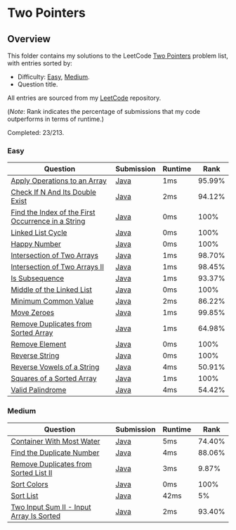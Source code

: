 # Two Pointers

## Overview
This folder contains my solutions to the LeetCode [Two Pointers](https://leetcode.com/problem-list/two-pointers/) problem list,
with entries sorted by:
- Difficulty: [Easy](#easy), [Medium](#medium).
- Question title.

All entries are sourced from my [LeetCode](https://github.com/shumarb/leetcode) repository.

(*Note*: Rank indicates the percentage of submissions that my code outperforms in terms of runtime.)

Completed: 23/213.
### Easy
| Question                                                                                                                                | Submission                                                                                                            | Runtime | Rank   |
|-----------------------------------------------------------------------------------------------------------------------------------------|-----------------------------------------------------------------------------------------------------------------------|---------|--------|
| [Apply Operations to an Array](https://leetcode.com/problems/apply-operations-to-an-array/description/)                                 | [Java](https://github.com/shumarb/leetcode/blob/main/submissions/java/ApplyOperationsToAnArray.java)                  | 1ms     | 95.99% |
| [Check If N And Its Double Exist](https://leetcode.com/problems/check-if-n-and-its-double-exist/description)                            | [Java](https://github.com/shumarb/leetcode/blob/main/submissions/java/CheckIfNAndItsDoubleExist.java)                 | 2ms     | 94.12% |
| [Find the Index of the First Occurrence in a String](https://leetcode.com/problems/find-the-index-of-the-first-occurrence-in-a-string/) | [Java](https://github.com/shumarb/leetcode/blob/main/submissions/java/FindTheIndexOfTheFirstOccurrenceInAString.java) | 0ms     | 100%   |
| [Linked List Cycle](https://leetcode.com/problems/linked-list-cycle/description/)                                                       | [Java](https://github.com/shumarb/leetcode/blob/main/submissions/java/LinkedListCycle.java)                           | 0ms     | 100%   |
| [Happy Number](https://leetcode.com/problems/happy-number/description/)                                                                 | [Java](https://github.com/shumarb/leetcode/blob/main/submissions/java/HappyNumber.java)                               | 0ms     | 100%   |
| [Intersection of Two Arrays](https://leetcode.com/problems/intersection-of-two-arrays/description/)                                     | [Java](https://github.com/shumarb/leetcode/blob/main/submissions/java/IntersectionofTwoArrays.java)                   | 1ms     | 98.70% |
| [Intersection of Two Arrays II](https://leetcode.com/problems/intersection-of-two-arrays-ii/description/)                               | [Java](https://github.com/shumarb/leetcode/blob/main/submissions/java/IntersectionofTwoArrays.java)                   | 1ms     | 98.45% |
| [Is Subsequence](https://leetcode.com/problems/is-subsequence/description/)                                                             | [Java](https://github.com/shumarb/leetcode/blob/main/submissions/java/IsSubsequence.java)                             | 1ms     | 93.37% |
| [Middle of the Linked List](https://leetcode.com/problems/middle-of-the-linked-list/description/)                                       | [Java](https://github.com/shumarb/leetcode/blob/main/submissions/java/MiddleOfTheLinkedList.java)                     | 0ms     | 100%   |
| [Minimum Common Value](https://leetcode.com/problems/minimum-common-value/description/)                                                 | [Java](https://github.com/shumarb/leetcode/blob/main/submissions/java/MinimumCommonValue.java)                        | 2ms     | 86.22% |
| [Move Zeroes](https://leetcode.com/problems/move-zeroes/description/)                                                                   | [Java](https://github.com/shumarb/leetcode/blob/main/submissions/java/MoveZeroes.java)                                | 1ms     | 99.85% |
| [Remove Duplicates from Sorted Array](https://leetcode.com/problems/remove-duplicates-from-sorted-array/description/)                   | [Java](https://github.com/shumarb/leetcode/blob/main/submissions/java/RemoveDuplicatesFromSortedArray.java)           | 1ms     | 64.98% |
| [Remove Element](https://leetcode.com/problems/remove-element/description/)                                                             | [Java](https://github.com/shumarb/leetcode/blob/main/submissions/java/RemoveElement.java)                             | 0ms     | 100%   |
| [Reverse String](https://leetcode.com/problems/reverse-string/description/)                                                             | [Java](https://github.com/shumarb/leetcode/blob/main/submissions/java/ReverseString.java)                             | 0ms     | 100%   |
| [Reverse Vowels of a String](https://leetcode.com/problems/reverse-vowels-of-a-string/description/)                                     | [Java](https://github.com/shumarb/leetcode/blob/main/submissions/java/ReverseVowelsOfAString.java)                    | 4ms     | 50.91% |
| [Squares of a Sorted Array](https://leetcode.com/problems/squares-of-a-sorted-array/description/)                                       | [Java](https://github.com/shumarb/leetcode/blob/main/submissions/java/SquaresOfASortedArray.java)                     | 1ms     | 100%   |
| [Valid Palindrome](https://leetcode.com/problems/valid-palindrome/description/)                                                         | [Java](https://github.com/shumarb/leetcode/blob/main/submissions/java/ValidPalindrome.java)                           | 4ms     | 54.42% |


### Medium
| Question                                                                                                               | Submission                                                                                                    | Runtime | Rank   |
|------------------------------------------------------------------------------------------------------------------------|---------------------------------------------------------------------------------------------------------------|---------|--------|
| [Container With Most Water](https://leetcode.com/problems/container-with-most-water/description/)                      | [Java](https://github.com/shumarb/leetcode/blob/main/submissions/java/ContainerWithMostWater.java)            | 5ms     | 74.40% |
| [Find the Duplicate Number](https://leetcode.com/problems/find-the-duplicate-number/description/)                      | [Java](https://github.com/shumarb/leetcode/blob/main/submissions/java/FindTheDuplicateNumber.java)            | 4ms     | 88.06% |
| [Remove Duplicates from Sorted List II](https://leetcode.com/problems/remove-duplicates-from-sorted-list/description/) | [Java](https://github.com/shumarb/leetcode/blob/main/submissions/java/RemoveDuplicatesFromSortedListTwo.java) | 3ms     | 9.87%  |
| [Sort Colors](https://leetcode.com/problems/sort-colors/description/)                                                  | [Java](https://github.com/shumarb/leetcode/blob/main/submissions/java/SortColors.java)                        | 0ms     | 100%   |
| [Sort List](https://leetcode.com/problems/remove-duplicates-from-sorted-list/description/)                             | [Java](https://github.com/shumarb/leetcode/blob/main/submissions/java/SortList.java)                          | 42ms    | 5%     |
| [Two Input Sum II - Input Array Is Sorted](https://leetcode.com/problems/two-sum-ii-input-array-is-sorted)             | [Java](https://github.com/shumarb/leetcode/blob/main/submissions/java/TwoInputSumTwoInputArrayIsSorted.java)  | 2ms     | 93.40% |
